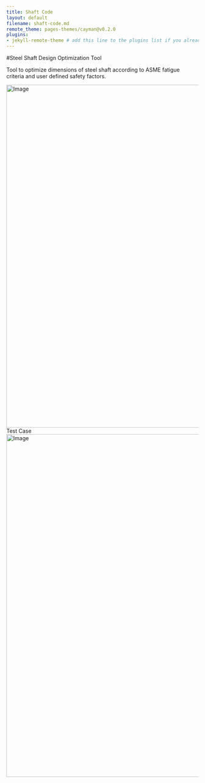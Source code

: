 ```yaml
---
title: Shaft Code
layout: default
filename: shaft-code.md
remote_theme: pages-themes/cayman@v0.2.0
plugins:
- jekyll-remote-theme # add this line to the plugins list if you already have one
--- 
```

#Steel Shaft Design Optimization Tool

Tool to optimize dimensions of steel shaft according to ASME fatigue criteria and user defined safety factors.


  
 <img width="1017" height="896" alt="Image" src="https://github.com/user-attachments/assets/89e5cd04-3d8e-4645-b3be-4d729a0837ab" />
 Test Case
<img width="1017" height="896" alt="Image" src="https://github.com/user-attachments/assets/4eb69f5d-1900-4947-9373-18b05c8008f0" />

